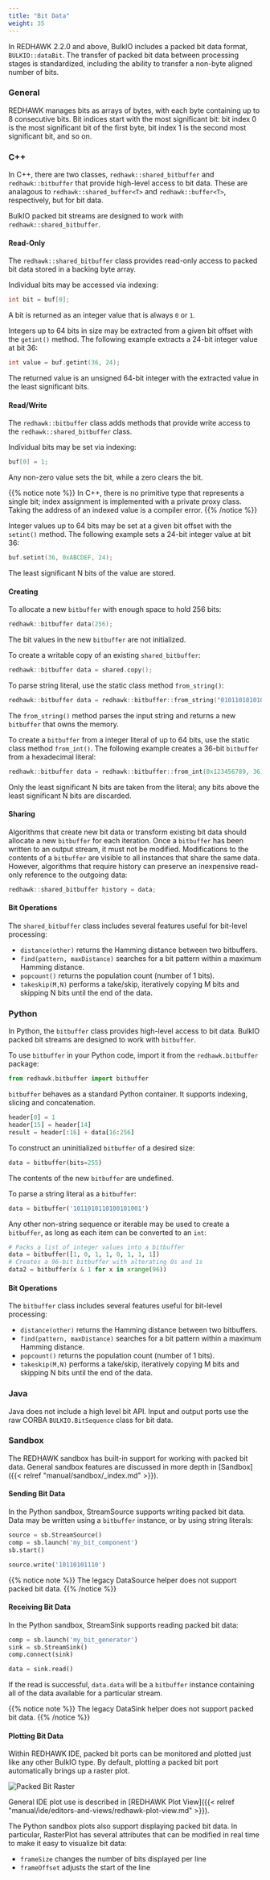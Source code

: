 ```yaml
---
title: "Bit Data"
weight: 35
---
```


In REDHAWK 2.2.0 and above, BulkIO includes a packed bit data format, `BULKIO::dataBit`.
The transfer of packed bit data between processing stages is standardized, including the ability to transfer a non-byte aligned number of bits.

### General

REDHAWK manages bits as arrays of bytes, with each byte containing up to 8 consecutive bits.
Bit indices start with the most significant bit: bit index 0 is the most significant bit of the first byte, bit index 1 is the second most significant bit, and so on.

### C++

In C++, there are two classes, `redhawk::shared_bitbuffer` and `redhawk::bitbuffer` that provide high-level access to bit data.
These are analagous to `redhawk::shared_buffer<T>` and `redhawk::buffer<T>`, respectively, but for bit data.

BulkIO packed bit streams are designed to work with `redhawk::shared_bitbuffer`.

#### Read-Only

The `redhawk::shared_bitbuffer` class provides read-only access to packed bit data stored in a backing byte array.

Individual bits may be accessed via indexing:

```c++
int bit = buf[0];
```

A bit is returned as an integer value that is always `0` or `1`.

Integers up to 64 bits in size may be extracted from a given bit offset with the `getint()` method.
The following example extracts a 24-bit integer value at bit 36:

```c++
int value = buf.getint(36, 24);
```

The returned value is an unsigned 64-bit integer with the extracted value in the least significant bits.

#### Read/Write

The `redhawk::bitbuffer` class adds methods that provide write access to the `redhawk::shared_bitbuffer` class.

Individual bits may be set via indexing:

```c++
buf[0] = 1;
```

Any non-zero value sets the bit, while a zero clears the bit.

{{% notice note %}}
In C++, there is no primitive type that represents a single bit; index assignment is implemented with a private proxy class.
Taking the address of an indexed value is a compiler error.
{{% /notice %}}

Integer values up to 64 bits may be set at a given bit offset with the `setint()` method.
The following example sets a 24-bit integer value at bit 36:

```c++
buf.setint(36, 0xABCDEF, 24);
```

The least significant N bits of the value are stored.

#### Creating

To allocate a new `bitbuffer` with enough space to hold 256 bits:

```c++
redhawk::bitbuffer data(256);
```

The bit values in the new `bitbuffer` are not initialized.

To create a writable copy of an existing `shared_bitbuffer`:

```c++
redhawk::bitbuffer data = shared.copy();
```

To parse string literal, use the static class method `from_string()`:

```c++
redhawk::bitbuffer data = redhawk::bitbuffer::from_string("0101101010101");
```

The `from_string()` method parses the input string and returns a new `bitbuffer` that owns the memory.

To create a `bitbuffer` from a integer literal of up to 64 bits, use the static class method `from_int()`.
The following example creates a 36-bit `bitbuffer` from a hexadecimal literal:

```c++
redhawk::bitbuffer data = redhawk::bitbuffer::from_int(0x123456789, 36);
```

Only the least significant N bits are taken from the literal; any bits above the least significant N bits are discarded.

#### Sharing

Algorithms that create new bit data or transform existing bit data should allocate a new `bitbuffer` for each iteration.
Once a `bitbuffer` has been written to an output stream, it must not be modified.
Modifications to the contents of a `bitbuffer` are visible to all instances that share the same data.
However, algorithms that require history can preserve an inexpensive read-only reference to the outgoing data:

```c++
redhawk::shared_bitbuffer history = data;
```

#### Bit Operations

The `shared_bitbuffer` class includes several features useful for bit-level processing:

 - `distance(other)` returns the Hamming distance between two bitbuffers.
 - `find(pattern, maxDistance)` searches for a bit pattern within a maximum Hamming distance.
 - `popcount()` returns the population count (number of 1 bits).
 - `takeskip(M,N)` performs a take/skip, iteratively copying M bits and skipping N bits until the end of the data.

### Python

In Python, the `bitbuffer` class provides high-level access to bit data.
BulkIO packed bit streams are designed to work with `bitbuffer`.

To use `bitbuffer` in your Python code, import it from the `redhawk.bitbuffer` package:

```py
from redhawk.bitbuffer import bitbuffer
```

`bitbuffer` behaves as a standard Python container.
It supports indexing, slicing and concatenation.

```py
header[0] = 1
header[15] = header[14]
result = header[:16] + data[16:256]
```

To construct an uninitialized `bitbuffer` of a desired size:

```py
data = bitbuffer(bits=255)
```

The contents of the new `bitbuffer` are undefined.

To parse a string literal as a `bitbuffer`:

```py
data = bitbuffer('1011010110100101001')
```

Any other non-string sequence or iterable may be used to create a `bitbuffer`, as long as each item can be converted to an `int`:

```py
# Packs a list of integer values into a bitbuffer
data = bitbuffer([1, 0, 1, 1, 0, 1, 1, 1])
# Creates a 96-bit bitbuffer with alterating 0s and 1s
data2 = bitbuffer(x & 1 for x in xrange(96))
```

#### Bit Operations

The `bitbuffer` class includes several features useful for bit-level processing:

 - `distance(other)` returns the Hamming distance between two bitbuffers.
 - `find(pattern, maxDistance)` searches for a bit pattern within a maximum Hamming distance.
 - `popcount()` returns the population count (number of 1 bits).
 - `takeskip(M,N)` performs a take/skip, iteratively copying M bits and skipping N bits until the end of the data.

### Java

Java does not include a high level bit API.
Input and output ports use the raw CORBA `BULKIO.BitSequence` class for bit data.

### Sandbox

The REDHAWK sandbox has built-in support for working with packed bit data.
General sandbox features are discussed in more depth in [Sandbox]({{< relref "manual/sandbox/_index.md" >}}).

#### Sending Bit Data

In the Python sandbox, StreamSource supports writing packed bit data.
Data may be written using a `bitbuffer` instance, or by using string literals:

```py
source = sb.StreamSource()
comp = sb.launch('my_bit_component')
sb.start()

source.write('10110101110')
```

{{% notice note %}}
The legacy DataSource helper does not support packed bit data.
{{% /notice %}}

#### Receiving Bit Data

In the Python sandbox, StreamSink supports reading packed bit data:

```py
comp = sb.launch('my_bit_generator')
sink = sb.StreamSink()
comp.connect(sink)

data = sink.read()
```

If the read is successful, `data.data` will be a `bitbuffer` instance containing all of the data available for a particular stream.

{{% notice note %}}
The legacy DataSink helper does not support packed bit data.
{{% /notice %}}

#### Plotting Bit Data

Within REDHAWK IDE, packed bit ports can be monitored and plotted just like any other BulkIO type.
By default, plotting a packed bit port automatically brings up a raster plot.

![Packed Bit Raster](../images/PackedBitPlot.png)

General IDE plot use is described in [REDHAWK Plot View]({{< relref "manual/ide/editors-and-views/redhawk-plot-view.md" >}}).

The Python sandbox plots also support displaying packed bit data.
In particular, RasterPlot has several attributes that can be modified in real time to make it easy to visualize bit data:

 - `frameSize` changes the number of bits displayed per line
 - `frameOffset` adjusts the start of the line
